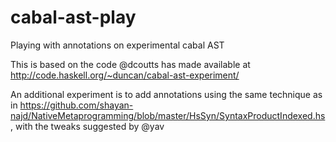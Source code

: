 # cabal-ast-play
Playing with annotations on experimental cabal AST

This is based on the code @dcoutts has made available at 
http://code.haskell.org/~duncan/cabal-ast-experiment/

An additional experiment is to add annotations using the same technique as in
https://github.com/shayan-najd/NativeMetaprogramming/blob/master/HsSyn/SyntaxProductIndexed.hs,
with the tweaks suggested by @yav
